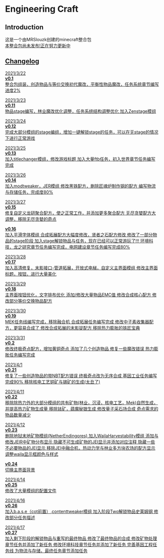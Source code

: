 Engineering Craft
==================

Introduction
------------
这是一个由MRSlouzk创建的minecraft整合包  
<u>本整合包尚未发布!正在努力更新中</n>  

Changelog
------------
2021/3/22  
**v0.1**  
整合包组装，创造物品与等价交换初代魔改，平衡性物品魔改，任务系统章节编写进度2%  

2021/3/23  
**v0.11**  
物品stage编写，林业魔改优化调整，任务系统结构调整优化
加入Zenstage模组  

2021/3/24  
**v0.12**  
完成大部分模组的stage编组，增加一键解锁stage的任务，可以在无stage的情况下进行正常游戏  

2021/3/25  
**v0.13**  
加入titlechanger模组，修改游戏标题
加入大量ftb任务，初入世界章节任务编写完成  

2021/3/26  
**v0.14**  
加入modtweaker，JER模组
修改黑铁配方，删除匠魂炉制作钢的配方
编写物流与存储任务，完成度80%  

2021/3/27  
**v0.15**  
修复自定义龙研聚合配方，使之正常工作，并添加更多聚合配方
无尽贪婪配方大调整，移除无尽贪婪的奇点

**v0.16**  
加入平滑字体模组
合成拓展配方大幅度修改，贤者之石配方修改
修改了一部分物品的stage阶段
加入stage解锁物品与任务，现在已经可以正常游玩了!!!
环境科技，龙之研究章节任务编写完成，电网建设章节任务编写完成80%

2021/3/28  
**v0.17**  
加入高清修复，末影接口-管道拓展，开放式电梯，自定义主界面模组
修改主界面标题，按钮，进行大量美化

2021/3/29  
**v0.18**  
主界面按钮优化，文字排布优化
添加/修改大量物品EMC值
修改合成核心配方
修改部分等价交换物品配方

2021/3/30  
**v0.19**  
MEK任务线编写完成，移除融合机
合成拓展任务编写完成
修改中子素收集器配方，更容易合成了
修改合成拓展的末影锭配方
移除热力膨胀的铁匠宝典

2021/3/31  
**v0.2**  
修改终极奇点配方，增加黄铜奇点
添加了几个创造物品
修复一些魔改错误
热力膨胀任务编写完成

2021/4/1  
**v0.21**  
修复了一些创造物品的带NBT配方错误
终极奇点改为无序合成
基因工业任务编写完成90%
移除核电工艺铜矿与锡矿的生成(太丑了)

2021/4/11  
**v0.22**  
移除除热力外的大部分模组的共有矿物(林业，沉浸，核电工艺，Mek)自然生成，并提高热力矿物生成量
移除铱矿，蕴魔秘银生成
修改量子采石场合成
奇点需求的物品数量减少

2021/4/12  
**v0.23**  
删除地狱末地矿物模组(NetherEndingores)
加入WailaHarvestability模组
添加与修改JEIR中矿物分布显示
隐藏不可生成矿物的JEI显示并添加对应注释
隐藏一些不必要物品的JEI显示
移除JEI中融合机，热动力学与林业多方块农场的配方显示
调整waila显示框颜色与样式

**v0.24**  
切换主界面背景

2021/4/14  
**v0.25**  
修改了大量模组的配置文件

2021/4/16  
**v0.26**  
加入b.a.s.e（cot前置）,contenttweaker模组
加入阶段Two解锁物品史莱姆钢
修改部分任务描述

2021/4/17  
**v0.27**  
加入剩下阶段的解锁物品与重写的最终物品
修改了最终物品的合成
修改矿物处理章节任务并添加了新任务
修改环境科技章节任务并添加了新任务
完善基因工程任务线
为物流与存储，最终任务章节添加任务
